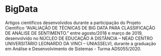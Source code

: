 # BigData
Artigos científicos desenvolvidos durante a participação do Projeto Científico “AVALIAÇÃO DE TÉCNICAS
DE BIG DATA PARA CLASSIFICAÇÃO DE ANÁLISE DE SENTIMENTO.” entre agosto/2018 e março de 2019, desenvolvido no NÚCLEO DE EDUCAÇÃO A DISTÂNCIA – NEAD
CENTRO UNIVERSITÁRIO LEONARDO DA VINCI – UNIASSELVI, durante a graduação em Análise e Desenvolvimento de Sistemas - Turma ADS055/2020.

